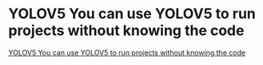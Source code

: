# YOLOV5 You can use YOLOV5 to run projects without knowing the code
[YOLOV5 You can use YOLOV5 to run projects without knowing the code](https://aiwithcloud.com/2022/09/19/yolov5_you_can_use_yolov5_to_run_projects_without_knowing_the_code/)